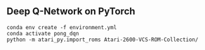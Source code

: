## Deep Q-Network on PyTorch

```
conda env create -f environment.yml
conda activate pong_dqn
python -m atari_py.import_roms Atari-2600-VCS-ROM-Collection/
```